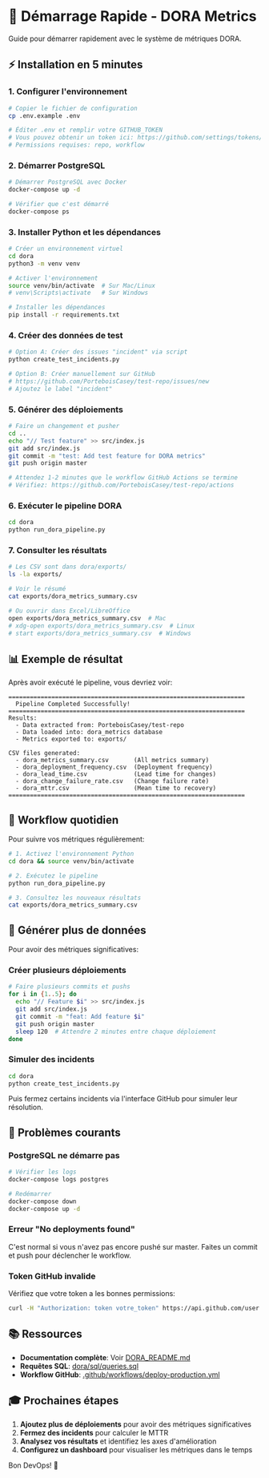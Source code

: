 # 🚀 Démarrage Rapide - DORA Metrics

Guide pour démarrer rapidement avec le système de métriques DORA.

## ⚡ Installation en 5 minutes

### 1. Configurer l'environnement

```bash
# Copier le fichier de configuration
cp .env.example .env

# Éditer .env et remplir votre GITHUB_TOKEN
# Vous pouvez obtenir un token ici: https://github.com/settings/tokens/new
# Permissions requises: repo, workflow
```

### 2. Démarrer PostgreSQL

```bash
# Démarrer PostgreSQL avec Docker
docker-compose up -d

# Vérifier que c'est démarré
docker-compose ps
```

### 3. Installer Python et les dépendances

```bash
# Créer un environnement virtuel
cd dora
python3 -m venv venv

# Activer l'environnement
source venv/bin/activate  # Sur Mac/Linux
# venv\Scripts\activate   # Sur Windows

# Installer les dépendances
pip install -r requirements.txt
```

### 4. Créer des données de test

```bash
# Option A: Créer des issues "incident" via script
python create_test_incidents.py

# Option B: Créer manuellement sur GitHub
# https://github.com/PorteboisCasey/test-repo/issues/new
# Ajoutez le label "incident"
```

### 5. Générer des déploiements

```bash
# Faire un changement et pusher
cd ..
echo "// Test feature" >> src/index.js
git add src/index.js
git commit -m "test: Add test feature for DORA metrics"
git push origin master

# Attendez 1-2 minutes que le workflow GitHub Actions se termine
# Vérifiez: https://github.com/PorteboisCasey/test-repo/actions
```

### 6. Exécuter le pipeline DORA

```bash
cd dora
python run_dora_pipeline.py
```

### 7. Consulter les résultats

```bash
# Les CSV sont dans dora/exports/
ls -la exports/

# Voir le résumé
cat exports/dora_metrics_summary.csv

# Ou ouvrir dans Excel/LibreOffice
open exports/dora_metrics_summary.csv  # Mac
# xdg-open exports/dora_metrics_summary.csv  # Linux
# start exports/dora_metrics_summary.csv  # Windows
```

## 📊 Exemple de résultat

Après avoir exécuté le pipeline, vous devriez voir:

```
==================================================================
  Pipeline Completed Successfully!
==================================================================
Results:
  - Data extracted from: PorteboisCasey/test-repo
  - Data loaded into: dora_metrics database
  - Metrics exported to: exports/

CSV files generated:
  - dora_metrics_summary.csv       (All metrics summary)
  - dora_deployment_frequency.csv  (Deployment frequency)
  - dora_lead_time.csv             (Lead time for changes)
  - dora_change_failure_rate.csv   (Change failure rate)
  - dora_mttr.csv                  (Mean time to recovery)
==================================================================
```

## 🔄 Workflow quotidien

Pour suivre vos métriques régulièrement:

```bash
# 1. Activez l'environnement Python
cd dora && source venv/bin/activate

# 2. Exécutez le pipeline
python run_dora_pipeline.py

# 3. Consultez les nouveaux résultats
cat exports/dora_metrics_summary.csv
```

## 🎯 Générer plus de données

Pour avoir des métriques significatives:

### Créer plusieurs déploiements

```bash
# Faire plusieurs commits et pushs
for i in {1..5}; do
  echo "// Feature $i" >> src/index.js
  git add src/index.js
  git commit -m "feat: Add feature $i"
  git push origin master
  sleep 120  # Attendre 2 minutes entre chaque déploiement
done
```

### Simuler des incidents

```bash
cd dora
python create_test_incidents.py
```

Puis fermez certains incidents via l'interface GitHub pour simuler leur résolution.

## 🐛 Problèmes courants

### PostgreSQL ne démarre pas

```bash
# Vérifier les logs
docker-compose logs postgres

# Redémarrer
docker-compose down
docker-compose up -d
```

### Erreur "No deployments found"

C'est normal si vous n'avez pas encore pushé sur master. Faites un commit et push pour déclencher le workflow.

### Token GitHub invalide

Vérifiez que votre token a les bonnes permissions:
```bash
curl -H "Authorization: token votre_token" https://api.github.com/user
```

## 📚 Ressources

- **Documentation complète**: Voir [DORA_README.md](./DORA_README.md)
- **Requêtes SQL**: [dora/sql/queries.sql](./dora/sql/queries.sql)
- **Workflow GitHub**: [.github/workflows/deploy-production.yml](./.github/workflows/deploy-production.yml)

## 🎓 Prochaines étapes

1. **Ajoutez plus de déploiements** pour avoir des métriques significatives
2. **Fermez des incidents** pour calculer le MTTR
3. **Analysez vos résultats** et identifiez les axes d'amélioration
4. **Configurez un dashboard** pour visualiser les métriques dans le temps

Bon DevOps! 🚀

